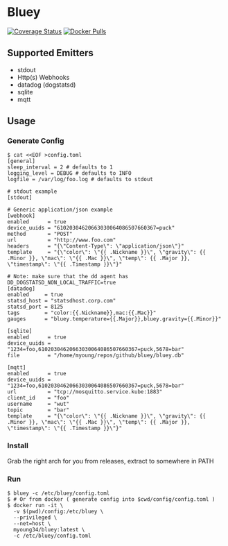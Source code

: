 Bluey
=====

[![Coverage Status](https://coveralls.io/repos/github/myoung34/bluey/badge.svg)](https://coveralls.io/github/myoung34/bluey)
[![Docker Pulls](https://img.shields.io/docker/pulls/myoung34/bluey.svg)](https://hub.docker.com/r/myoung34/bluey)


## Supported Emitters ##

* stdout
* Http(s) Webhooks
* datadog (dogstatsd)
* sqlite
* mqtt

## Usage ##

### Generate Config ###

```
$ cat <<EOF >config.toml
[general]
sleep_interval = 2 # defaults to 1
logging_level = DEBUG # defaults to INFO
logfile = /var/log/foo.log # defaults to stdout

# stdout example
[stdout]

# Generic application/json example
[webhook]
enabled      = true
device_uuids = "61020304620663030064086507660367=puck"
method       = "POST"
url          = "http://www.foo.com"
headers      = "{\"Content-Type\": \"application/json\"}"
template     = "{\"color\": \"{{ .Nickname }}\", \"gravity\": {{ .Minor }}, \"mac\": \"{{ .Mac }}\", \"temp\": {{ .Major }}, \"timestamp\": \"{{ .Timestamp }}\"}"

# Note: make sure that the dd agent has DD_DOGSTATSD_NON_LOCAL_TRAFFIC=true
[datadog]
enabled     = true
statsd_host = "statsdhost.corp.com"
statsd_port = 8125
tags        = "color:{{.Nickname}},mac:{{.Mac}}"
gauges      = "bluey.temperature={{.Major}},bluey.gravity={{.Minor}}"

[sqlite]
enabled      = true
device_uuids = "1234=foo,61020304620663030064086507660367=puck,5678=bar"
file         = "/home/myoung/repos/github/bluey/bluey.db"

[mqtt]
enabled      = true
device_uuids = "1234=foo,61020304620663030064086507660367=puck,5678=bar"
url          = "tcp://mosquitto.service.kube:1883"
client_id    = "foo"
username     = "wut"
topic        = "bar"
template     = "{\"color\": \"{{ .Nickname }}\", \"gravity\": {{ .Minor }}, \"mac\": \"{{ .Mac }}\", \"temp\": {{ .Major }}, \"timestamp\": \"{{ .Timestamp }}\"}"
```

### Install ###

Grab the right arch for you from releases, extract to somewhere in PATH

### Run ###

```
$ bluey -c /etc/bluey/config.toml
$ # Or from docker ( generate config into $cwd/config/config.toml )
$ docker run -it \
  -v $(pwd)/config:/etc/bluey \
  --privileged \
  --net=host \
  myoung34/bluey:latest \
  -c /etc/bluey/config.toml
```
